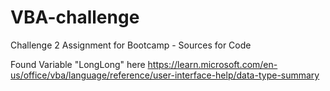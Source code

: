 # VBA-challenge
Challenge 2 Assignment for Bootcamp - Sources for Code

Found Variable "LongLong" here https://learn.microsoft.com/en-us/office/vba/language/reference/user-interface-help/data-type-summary
